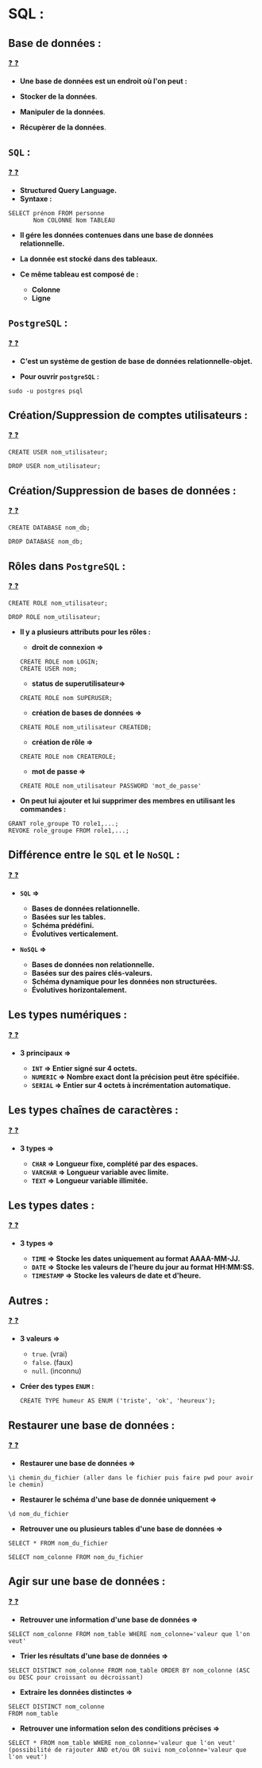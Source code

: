 # SQL :

## Base de données :

[:question: :question:](baseDonnee.md)

- **Une base de données est un endroit où l'on peut :**

- **Stocker de la données**.
- **Manipuler de la données**.
- **Récupèrer de la données**.

## `SQL` :

[:question: :question:](sql.md)

- **Structured Query Language.**
- **Syntaxe :**

```
SELECT prénom FROM personne
       Nom COLONNE Nom TABLEAU
```

- **Il gére les données contenues dans une base de données relationnelle.**

- **La donnée est stocké dans des tableaux.**
- **Ce même tableau est composé de :**
  - **Colonne**
  - **Ligne**

## `PostgreSQL` :

[:question: :question:](postgresql.md)

- **C'est un système de gestion de base de données relationnelle-objet.**

- **Pour ouvrir `postgreSQL` :**

```
sudo -u postgres psql
```

## Création/Suppression de comptes utilisateurs :

[:question: :question:](creerSupp.md)

```
CREATE USER nom_utilisateur;
```

```
DROP USER nom_utilisateur;
```

## Création/Suppression de bases de données :

[:question: :question:](creerSuppDd.md)

```
CREATE DATABASE nom_db;
```

```
DROP DATABASE nom_db;
```

## Rôles dans `PostgreSQL` :

[:question: :question:](roles.md)

```
CREATE ROLE nom_utilisateur;
```

```
DROP ROLE nom_utilisateur;
```

- **Il y a plusieurs attributs pour les rôles :**

  - **droit de connexion =>**

  ```
  CREATE ROLE nom LOGIN;
  CREATE USER nom;
  ```

  - **status de superutilisateur=>**

  ```
  CREATE ROLE nom SUPERUSER;
  ```

  - **création de bases de données =>**

  ```
  CREATE ROLE nom_utilisateur CREATEDB;
  ```

  - **création de rôle =>**

  ```
  CREATE ROLE nom CREATEROLE;
  ```

  - **mot de passe =>**

  ```
  CREATE ROLE nom_utilisateur PASSWORD 'mot_de_passe'
  ```

- **On peut lui ajouter et lui supprimer des membres en utilisant les commandes :**

```
GRANT role_groupe TO role1,...;
REVOKE role_groupe FROM role1,...;
```

## Différence entre le `SQL` et le `NoSQL` :

[:question: :question:](sqlVsNosql.md)

- **`SQL` =>**

  - **Bases de données relationnelle.**
  - **Basées sur les tables.**
  - **Schéma prédéfini.**
  - **Évolutives verticalement.**

- **`NoSQL` =>**
  - **Bases de données non relationnelle.**
  - **Basées sur des paires clés-valeurs.**
  - **Schéma dynamique pour les données non structurées.**
  - **Évolutives horizontalement.**

## Les types numériques :

[:question: :question:](typesNumeriques.md)

- **3 principaux =>**

  - **`INT` => Entier signé sur 4 octets.**
  - **`NUMERIC` => Nombre exact dont la précision peut être spécifiée.**
  - **`SERIAL` => Entier sur 4 octets à incrémentation automatique.**

## Les types chaînes de caractères :

[:question: :question:](typesChaines.md)

- **3 types =>**

  - **`CHAR` => Longueur fixe, complété par des espaces.**
  - **`VARCHAR` => Longueur variable avec limite.**
  - **`TEXT` => Longueur variable illimitée.**

## Les types dates :

[:question: :question:](typesDates.md)

- **3 types =>**

  - **`TIME` => Stocke les dates uniquement au format AAAA-MM-JJ.**
  - **`DATE` => Stocke les valeurs de l'heure du jour au format HH:MM:SS.**
  - **`TIMESTAMP` => Stocke les valeurs de date et d'heure.**

## Autres :

[:question: :question:](autres.md)

- **3 valeurs =>**

  - `true`. (vrai)
  - `false`. (faux)
  - `null`. (inconnu)

- **Créer des types `ENUM` :**

  ```
  CREATE TYPE humeur AS ENUM ('triste', 'ok', 'heureux');
  ```

## Restaurer une base de données :

[:question: :question:](restaurerBaseDeDonnees.md)

- **Restaurer une base de données =>**

```
\i chemin_du_fichier (aller dans le fichier puis faire pwd pour avoir le chemin)
```

- **Restaurer le schéma d'une base de donnée uniquement =>**

```
\d nom_du_fichier
```

- **Retrouver une ou plusieurs tables d'une base de données =>**

```
SELECT * FROM nom_du_fichier

SELECT nom_colonne FROM nom_du_fichier
```

## Agir sur une base de données :

[:question: :question:](agirSurBaseDeDonnes.md)

- **Retrouver une information d'une base de données =>**

```
SELECT nom_colonne FROM nom_table WHERE nom_colonne='valeur que l'on veut'
```

- **Trier les résultats d'une base de données =>**

```
SELECT DISTINCT nom_colonne FROM nom_table ORDER BY nom_colonne (ASC ou DESC pour croissant ou décroissant)
```

- **Extraire les données distinctes =>**

```
SELECT DISTINCT nom_colonne
FROM nom_table
```

- **Retrouver une information selon des conditions précises =>**

```
SELECT * FROM nom_table WHERE nom_colonne='valeur que l'on veut' (possibilité de rajouter AND et/ou OR suivi nom_colonne='valeur que l'on veut')
```
